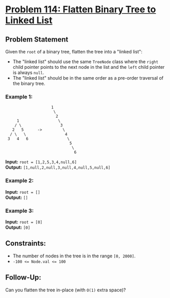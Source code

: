 # [Problem 114: Flatten Binary Tree to Linked List](https://leetcode.com/problems/flatten-binary-tree-to-linked-list/description/)

## Problem Statement

Given the `root` of a binary tree, flatten the tree into a "linked list":

- The "linked list" should use the same `TreeNode` class where the `right` child pointer points to the next node in the list and the `left` child pointer is always `null`.
- The "linked list" should be in the same order as a pre-order traversal of the binary tree.

### Example 1:

```
                    1
                     \
                      2
     1                 \
    / \                 3
   2   5      ->         \
  / \   \                 4
 3   4   6                 \
                            5
                             \
                              6
```

**Input:** `root = [1,2,5,3,4,null,6]`  
**Output:** `[1,null,2,null,3,null,4,null,5,null,6]`

### Example 2:

**Input:** `root = []`  
**Output:** `[]`

### Example 3:

**Input:** `root = [0]`  
**Output:** `[0]`

## Constraints:

- The number of nodes in the tree is in the range `[0, 2000]`.
- `-100 <= Node.val <= 100`

## Follow-Up:

Can you flatten the tree in-place (with `O(1)` extra space)?
